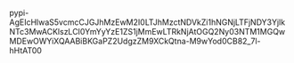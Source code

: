 pypi-AgEIcHlwaS5vcmcCJGJhMzEwM2I0LTJhMzctNDVkZi1hNGNjLTFjNDY3YjlkNTc3MwACKlszLCI0YmYyYzE1ZS1jMmEwLTRkNjAtOGQ2Ny03NTM1MGQwMDEwOWYiXQAABiBKGaPZ2UdgzZM9XCkQtna-M9wYod0CB82_7l-hHtAT00
